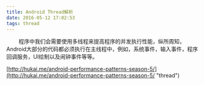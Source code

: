 ```yaml
---
title: Android Thread解析
date: 2016-05-12 17:02:53
tags: thread
---
```

&emsp;&emsp; 程序中我们会需要使用多线程来提高程序的并发执行性能，纵所周知，Android大部分的代码都必须执行在主线程中，例如，系统事件，输入事件，程序回调服务，UI绘制以及闹钟事件等等。

<!-- more --> 


[http://hukai.me/android-performance-patterns-season-5/](http://hukai.me/android-performance-patterns-season-5/ "thread")